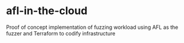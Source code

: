 # afl-in-the-cloud
Proof of concept implementation of fuzzing workload using AFL as the fuzzer and Terraform to codify infrastructure
